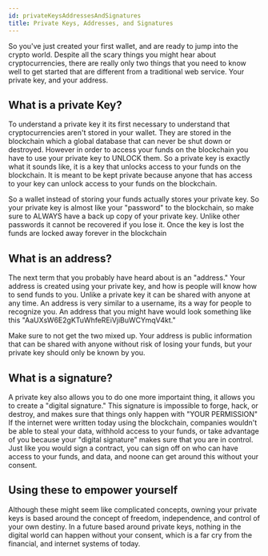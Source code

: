 ```yaml
---
id: privateKeysAddressesAndSignatures
title: Private Keys, Addresses, and Signatures
---
```


So you've just created your first wallet, and are ready to jump into the crypto world. Despite all the scary things you might hear about cryptocurrencies, there are really only two things that you need to know well to get started that are different from a traditional web service. Your private key, and your address. 

## What is a private Key?

To understand a private key it its first necessary to understand that cryptocurrencies aren't stored in your wallet. They are stored in the blockchain which a global database that can never be shut down or destroyed. However in order to access your funds on the blockchain you have to use your private key to UNLOCK them. So a private key is exactly what it sounds like, it is a key that unlocks access to your funds on the blockchain. It is meant to be kept private because anyone that has access to your key can unlock access to your funds on the blockchain.

So a wallet instead of storing your funds actually stores your private key. So your private key is almost like your "password" to the blockchain, so make sure to ALWAYS have a back up copy of your private key. Unlike other passwords it cannot be recovered if you lose it. Once the key is lost the funds are locked away forever in the blockchain

## What is an address?

The next term that you probably have heard about is an "address." Your address is created using your private key, and how is people will know how to send funds to you. Unlike a private key it can be shared with anyone at any time. An address is very similar to a username, its a way for people to recognize you. An address that you might have would look something like this "AaUXsW6E2gKTuWhfeREiVjiBuWCYmqV4kt."

Make sure to not get the two mixed up. Your address is public information that can be shared with anyone without risk of losing your funds, but your private key should only be known by you. 

## What is a signature?

A private key also allows you to do one more importaint thing, it allows you to create a "digital signature." This signature is impossible to forge, hack, or destroy, and makes sure that things only happen with "YOUR PERMISSION" If the internet were written today using the blockchain, companies wouldn't be able to steal your data, withhold access to your funds, or take advantage of you because your "digital signature" makes sure that you are in control. Just like you would sign a contract, you can sign off on who can have access to your funds, and data, and noone can get around this without your consent. 

## Using these to empower yourself

Although these might seem like complicated concepts, owning your private keys is based around the concept of freedom, independence, and control of your own destiny. In a future based around private keys, nothing in the digital world can happen without your consent, which is a far cry from the financial, and internet systems of today.

